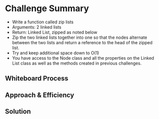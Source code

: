 # Challenge Summary
+ Write a function called zip lists
+ Arguments: 2 linked lists
+ Return: Linked List, zipped as noted below
+ Zip the two linked lists together into one so that the nodes alternate between the two lists and return a reference to the head of the zipped list.
+ Try and keep additional space down to O(1)
+ You have access to the Node class and all the properties on the Linked List class as well as the methods created in previous challenges.

## Whiteboard Process
<!-- Embedded whiteboard image -->

## Approach & Efficiency
<!-- What approach did you take? Why? What is the Big O space/time for this approach? -->

## Solution
<!-- Show how to run your code, and examples of it in action -->
